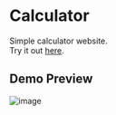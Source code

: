 # Calculator 
Simple calculator website. <br>
Try it out [here](https://michaelwsd.github.io/calculator/).

## Demo Preview
![image](https://github.com/user-attachments/assets/0aee0183-f7af-4505-909c-3a87cef43c85)
